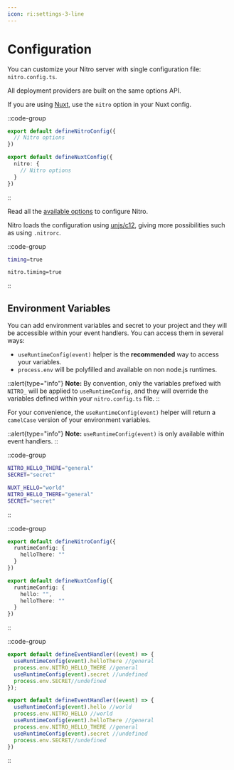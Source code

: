 ```yaml
---
icon: ri:settings-3-line
---
```


# Configuration

You can customize your Nitro server with single configuration file: `nitro.config.ts`.

All deployment providers are built on the same options API.

If you are using [Nuxt](https://nuxt.com), use the `nitro` option in your Nuxt config.

::code-group
```ts [nitro.config.ts]
export default defineNitroConfig({
  // Nitro options
})
```
```ts [nuxt.config.ts]
export default defineNuxtConfig({
  nitro: {
    // Nitro options
  }
})
```
::

Read all the [available options](/config) to configure Nitro.

Nitro loads the configuration using [unjs/c12](https://github.com/unjs/c12), giving more  possibilities such as using `.nitrorc`.

::code-group
```bash [.nitrorc]
timing=true
```
```bash [.nuxtrc]
nitro.timing=true
```
::

## Environment Variables

You can add environment variables and secret to your project and they will be accessible within your event handlers.
You can access them in several ways:

- `useRuntimeConfig(event)` helper is the **recommended** way to access your variables.
- `process.env` will be polyfilled and available on non node.js runtimes.

::alert{type="info"}
**Note:** By convention, only the variables prefixed with `NITRO_` will be applied to `useRuntimeConfig`, and they will override the variables defined within your `nitro.config.ts` file.
::

For your convenience, the `useRuntimeConfig(event)` helper will return a `camelCase` version of your environment variables.

::alert{type="info"}
**Note:**  `useRuntimeConfig(event)` is only available within event handlers.
::

::code-group
```bash [.env (nitro)]
NITRO_HELLO_THERE="general"
SECRET="secret"
```

```bash [.env (nuxt)]
NUXT_HELLO="world"
NITRO_HELLO_THERE="general"
SECRET="secret"
```
::



::code-group
```ts [nitro.config.ts]
export default defineNitroConfig({
  runtimeConfig: {
    helloThere: ""
  }
})
```

```ts [nuxt.config.ts]
export default defineNuxtConfig({
  runtimeConfig: {
    hello: "",
    helloThere: ""
  }
})
```
::

::code-group
```ts [api/example.get.ts (nitro)]
export default defineEventHandler((event) => {
  useRuntimeConfig(event).helloThere //general
  process.env.NITRO_HELLO_THERE //general
  useRuntimeConfig(event).secret //undefined
  process.env.SECRET//undefined
});
```

```ts [server/api/example.get.ts (nuxt)]
export default defineEventHandler((event) => {
  useRuntimeConfig(event).hello //world
  process.env.NITRO_HELLO //world
  useRuntimeConfig(event).helloThere //general
  process.env.NITRO_HELLO_THERE //general
  useRuntimeConfig(event).secret //undefined
  process.env.SECRET//undefined
})
```
::
